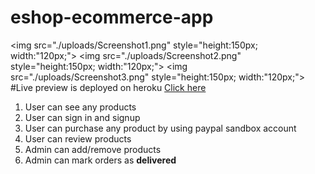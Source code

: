 # eshop-ecommerce-app
<img src="./uploads/Screenshot1.png" style="height:150px; width:"120px;">
<img src="./uploads/Screenshot2.png" style="height:150px; width:"120px;">
<img src="./uploads/Screenshot3.png" style="height:150px; width:"120px;">
#Live preview is deployed on heroku <a href="https://eshopp2021.herokuapp.com/">Click here</a>
<ol>
  <li>User can see any products</li>
  <li>User can sign in and signup </li>
  <li>User can purchase any product by using paypal sandbox account</li>
  <li>User can review products </li>
  <li>Admin can add/remove products</li>
  <li>Admin can mark orders as <strong>delivered</strong></li>
</ol>
